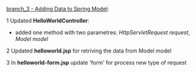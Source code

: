 [branch_3 - Adding Data to Spring Model](https://github.com/ta4anka/springMVCTutorial/tree/branch_3):

1 Updated **HelloWorldController**:
 * added one method with two parametres: _HttpServletRequest request_, _Model model_ 

2 Updated **helloworld.jsp** for retriving the data from Model model

3 In  **helloworld-form.jsp** update 'form' for process new type of request
